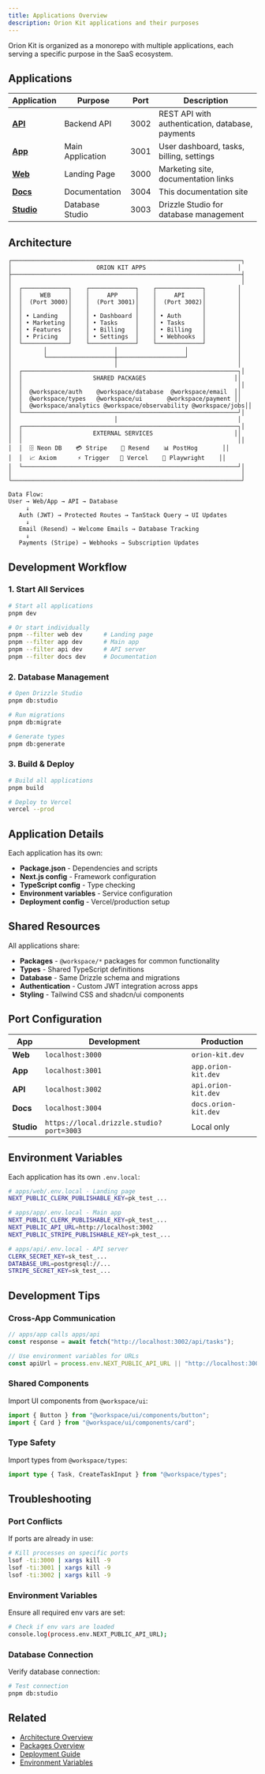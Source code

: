 ```yaml
---
title: Applications Overview
description: Orion Kit applications and their purposes
---
```


Orion Kit is organized as a monorepo with multiple applications, each serving a specific purpose in the SaaS ecosystem.

## Applications

| Application                | Purpose          | Port | Description                                      |
| -------------------------- | ---------------- | ---- | ------------------------------------------------ |
| **[API](/apps/api)**       | Backend API      | 3002 | REST API with authentication, database, payments |
| **[App](/apps/app)**       | Main Application | 3001 | User dashboard, tasks, billing, settings         |
| **[Web](/apps/web)**       | Landing Page     | 3000 | Marketing site, documentation links              |
| **[Docs](/apps/docs)**     | Documentation    | 3004 | This documentation site                          |
| **[Studio](/apps/studio)** | Database Studio  | 3003 | Drizzle Studio for database management           |

## Architecture

```
┌─────────────────────────────────────────────────────────────────┐
│                        ORION KIT APPS                          │
├─────────────────────────────────────────────────────────────────┤
│                                                                 │
│  ┌─────────────┐    ┌─────────────┐    ┌─────────────┐         │
│  │     WEB     │    │     APP     │    │     API     │         │
│  │  (Port 3000)│    │  (Port 3001)│    │  (Port 3002)│         │
│  │             │    │             │    │             │         │
│  │ • Landing   │    │ • Dashboard │    │ • Auth      │         │
│  │ • Marketing │    │ • Tasks     │    │ • Tasks     │         │
│  │ • Features  │    │ • Billing   │    │ • Billing   │         │
│  │ • Pricing   │    │ • Settings  │    │ • Webhooks  │         │
│  └─────────────┘    └─────────────┘    └─────────────┘         │
│         │                   │                   │              │
│         └───────────────────┼───────────────────┘              │
│                             │                                  │
│  ┌─────────────────────────────────────────────────────────────┐│
│  │                    SHARED PACKAGES                         ││
│  │                                                             ││
│  │  @workspace/auth    @workspace/database  @workspace/email  ││
│  │  @workspace/types   @workspace/ui       @workspace/payment ││
│  │  @workspace/analytics @workspace/observability @workspace/jobs││
│  └─────────────────────────────────────────────────────────────┘│
│                             │                                  │
│  ┌─────────────────────────────────────────────────────────────┐│
│  │                    EXTERNAL SERVICES                       ││
│  │                                                             ││
│  │  🗄️ Neon DB    💳 Stripe    📧 Resend    📊 PostHog       ││
│  │  📈 Axiom      ⚡ Trigger   🎨 Vercel    🧪 Playwright    ││
│  └─────────────────────────────────────────────────────────────┘│
│                                                                 │
└─────────────────────────────────────────────────────────────────┘

Data Flow:
User → Web/App → API → Database
     ↓
   Auth (JWT) → Protected Routes → TanStack Query → UI Updates
     ↓
   Email (Resend) → Welcome Emails → Database Tracking
     ↓
   Payments (Stripe) → Webhooks → Subscription Updates
```

## Development Workflow

### 1. **Start All Services**

```bash
# Start all applications
pnpm dev

# Or start individually
pnpm --filter web dev      # Landing page
pnpm --filter app dev      # Main app
pnpm --filter api dev      # API server
pnpm --filter docs dev     # Documentation
```

### 2. **Database Management**

```bash
# Open Drizzle Studio
pnpm db:studio

# Run migrations
pnpm db:migrate

# Generate types
pnpm db:generate
```

### 3. **Build & Deploy**

```bash
# Build all applications
pnpm build

# Deploy to Vercel
vercel --prod
```

## Application Details

Each application has its own:

- **Package.json** - Dependencies and scripts
- **Next.js config** - Framework configuration
- **TypeScript config** - Type checking
- **Environment variables** - Service configuration
- **Deployment config** - Vercel/production setup

## Shared Resources

All applications share:

- **Packages** - `@workspace/*` packages for common functionality
- **Types** - Shared TypeScript definitions
- **Database** - Same Drizzle schema and migrations
- **Authentication** - Custom JWT integration across apps
- **Styling** - Tailwind CSS and shadcn/ui components

## Port Configuration

| App        | Development                              | Production           |
| ---------- | ---------------------------------------- | -------------------- |
| **Web**    | `localhost:3000`                         | `orion-kit.dev`      |
| **App**    | `localhost:3001`                         | `app.orion-kit.dev`  |
| **API**    | `localhost:3002`                         | `api.orion-kit.dev`  |
| **Docs**   | `localhost:3004`                         | `docs.orion-kit.dev` |
| **Studio** | `https://local.drizzle.studio?port=3003` | Local only           |

## Environment Variables

Each application has its own `.env.local`:

```bash
# apps/web/.env.local - Landing page
NEXT_PUBLIC_CLERK_PUBLISHABLE_KEY=pk_test_...

# apps/app/.env.local - Main app
NEXT_PUBLIC_CLERK_PUBLISHABLE_KEY=pk_test_...
NEXT_PUBLIC_API_URL=http://localhost:3002
NEXT_PUBLIC_STRIPE_PUBLISHABLE_KEY=pk_test_...

# apps/api/.env.local - API server
CLERK_SECRET_KEY=sk_test_...
DATABASE_URL=postgresql://...
STRIPE_SECRET_KEY=sk_test_...
```

## Development Tips

### **Cross-App Communication**

```typescript
// apps/app calls apps/api
const response = await fetch("http://localhost:3002/api/tasks");

// Use environment variables for URLs
const apiUrl = process.env.NEXT_PUBLIC_API_URL || "http://localhost:3002";
```

### **Shared Components**

Import UI components from `@workspace/ui`:

```typescript
import { Button } from "@workspace/ui/components/button";
import { Card } from "@workspace/ui/components/card";
```

### **Type Safety**

Import types from `@workspace/types`:

```typescript
import type { Task, CreateTaskInput } from "@workspace/types";
```

## Troubleshooting

### **Port Conflicts**

If ports are already in use:

```bash
# Kill processes on specific ports
lsof -ti:3000 | xargs kill -9
lsof -ti:3001 | xargs kill -9
lsof -ti:3002 | xargs kill -9
```

### **Environment Variables**

Ensure all required env vars are set:

```bash
# Check if env vars are loaded
console.log(process.env.NEXT_PUBLIC_API_URL);
```

### **Database Connection**

Verify database connection:

```bash
# Test connection
pnpm db:studio
```

## Related

- [Architecture Overview](/architecture/overview)
- [Packages Overview](/packages)
- [Deployment Guide](/guide/deployment)
- [Environment Variables](/guide/environment-variables)
